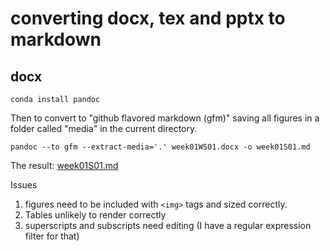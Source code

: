 # converting docx, tex and pptx to markdown

## docx

`conda install pandoc`

Then to convert to "github flavored markdown (gfm)" saving all figures in a folder called "media" in the current directory.

```
pandoc --to gfm --extract-media='.' week01WS01.docx -o week01S01.md
```

The result:  [week01S01.md](week01S01.md)


Issues

1) figures need to be included with `<img>` tags and sized correctly.
2) Tables unlikely to render correctly
3) superscripts and subscripts need editing (I have a regular expression filter for that)

